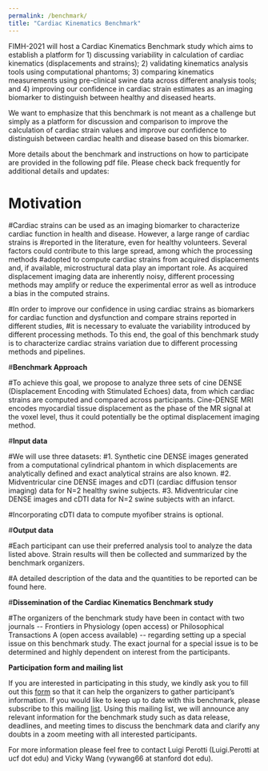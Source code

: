 ```yaml
---
permalink: /benchmark/
title: "Cardiac Kinematics Benchmark"
---
```


FIMH-2021 will host a Cardiac Kinematics Benchmark study which aims to establish a platform for 1) discussing variability in calculation of cardiac kinematics (displacements and strains); 2) validating kinematics analysis tools using computational phantoms; 3) comparing kinematics measurements using pre-clinical swine data across different analysis tools; and 4) improving our confidence in cardiac strain estimates as an imaging biomarker to distinguish between healthy and diseased hearts. 

We want to emphasize that this benchmark is not meant as a challenge but simply as a platform for discussion and comparison to improve the calculation of cardiac strain values and improve our confidence to distinguish between cardiac health and disease based on this biomarker.

More details about the benchmark and instructions on how to participate are provided in the following pdf file. Please check back frequently for additional details and updates:

<!--- We hope that this benchmark study will provide:
1. Insights on the variability of cardiac strain values reported in the literature for healthy volunteers and patients with cardiomyopathies.
2. A platform to discuss different approaches and highlight their advantages with respect to one another. -->

# **Motivation**

#Cardiac strains can be used as an imaging biomarker to characterize cardiac function in health and disease. However, a large range of cardiac strains is 
#reported in the literature, even for healthy volunteers. Several factors could contribute to this large spread, among which the processing methods
#adopted to compute cardiac strains from acquired displacements and, if available, microstructural data play an important role. As acquired displacement imaging data are inherently noisy, different processing methods may amplify or reduce the experimental error as well as introduce a bias in the computed strains. 

#In order to improve our confidence in using cardiac strains as biomarkers for cardiac function and dysfunction and compare strains reported in different studies, 
#it is necessary to evaluate the variability introduced by different processing methods. To this end, the goal of this benchmark study is to characterize cardiac strains variation due to different processing methods and pipelines. 


#**Benchmark Approach**

#To achieve this goal, we propose to analyze three sets of cine DENSE (Displacement Encoding with Stimulated Echoes) data, from which cardiac strains are computed and compared across participants. Cine-DENSE MRI encodes myocardial tissue displacement as the phase of the MR signal at the voxel level, thus it could potentially be the optimal displacement imaging method.

#**Input data**

#We will use three datasets: 
#1. Synthetic cine DENSE images generated from a computational cylindrical phantom in which displacements are analytically defined and exact analytical strains are also known.
#2. Midventricular cine DENSE images and cDTI (cardiac diffusion tensor imaging) data for N=2 healthy swine subjects.
#3. Midventricular cine DENSE images and cDTI data for N=2 swine subjects with an infarct.

#Incorporating cDTI data to compute myofiber strains is optional.


#**Output data**

#Each participant can use their preferred analysis tool to analyze the data listed above. Strain results will then be collected and summarized by the benchmark organizers. 

#A detailed description of the data and the quantities to be reported can be found here.


#**Dissemination of the Cardiac Kinematics Benchmark study**

#The organizers of the benchmark study have been in contact with two journals -- Frontiers in Physiology (open access) or Philosophical Transactions A (open access available) -- regarding setting up a special issue on this benchmark study. The exact journal for a special issue is to be determined and highly dependent on interest from the participants. <!--- Our goal is to give each participant, the option to submit their analysis tool (if not already published) and benchmark study results as a full-length journal article in a journal special issue. -->



**Participation form and mailing list**

If you are interested in participating in this study, we kindly ask you to fill out this [form](https://forms.gle/3BbhNuiwRfALV4xy6) so that it can help the organizers to gather participant’s information. If you would like to keep up to date with this benchmark, please subscribe to this mailing [list](https://mailman.stanford.edu/mailman/listinfo/fimh-kinematics-benchmark-2021). Using this mailing list, we will announce any relevant information for the benchmark study such as data release, deadlines, and meeting times to discuss the benchmark data and clarify any doubts in a zoom meeting with all interested participants. 


For more information please feel free to contact Luigi Perotti (Luigi.Perotti at ucf dot edu) and Vicky Wang (vywang66 at stanford dot edu).
